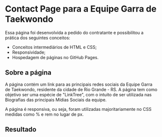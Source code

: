 # Contact Page para a Equipe Garra de Taekwondo

Essa página foi desenvolvida a pedido do contratante e possibilitou a prática dos seguintes conceitos:

- Conceitos intermediários de HTML e CSS;
- Responsividade;
- Hospedagem de páginas no GitHub Pages.

## Sobre a página

A página contém um link para as principais redes sociais da Equipe Garra de Taekwondo, residente da cidade de Rio Grande - RS. A página tem como objetivo ser uma espécie de "LinkTree", com o intuito de ser utilizada nas Biografias das principais Mídias Sociais da equipe. 

A página é responsiva, ou seja, foram utilizadas majoritariamente no CSS medidas como % e rem no lugar de px. 

## Resultado